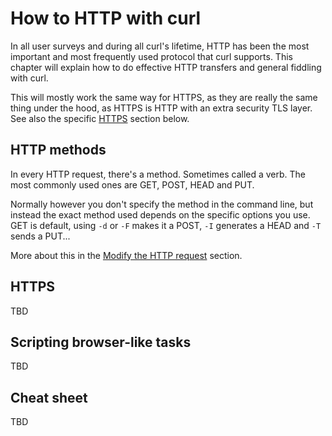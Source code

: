 # How to HTTP with curl

In all user surveys and during all curl's lifetime, HTTP has been the most
important and most frequently used protocol that curl supports. This chapter
will explain how to do effective HTTP transfers and general fiddling with
curl.

This will mostly work the same way for HTTPS, as they are really the same thing
under the hood, as HTTPS is HTTP with an extra security TLS layer. See also
the specific [HTTPS](#https) section below.

## HTTP methods

In every HTTP request, there's a method. Sometimes called a verb. The most
commonly used ones are GET, POST, HEAD and PUT.

Normally however you don't specify the method in the command line, but instead
the exact method used depends on the specific options you use. GET is default,
using `-d` or `-F` makes it a POST, `-I` generates a HEAD and `-T` sends a
PUT...

More about this in the [Modify the HTTP request](http-requests.md) section.

## HTTPS

TBD

## Scripting browser-like tasks

TBD

## Cheat sheet

TBD


